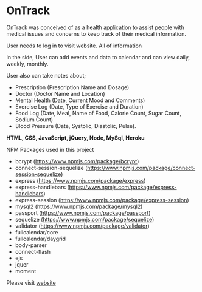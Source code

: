 # OnTrack

OnTrack was conceived of as a health application to assist people with medical issues and concerns to keep track of their medical information. 

User needs to log in to visit website. All of information

In the side, User can add events and data to calendar and can view daily, weekly, monthly.

User also can take notes about;
- Prescription (Prescription Name and Dosage)
- Doctor (Doctor Name and Location)
- Mental Health (Date, Current Mood and Comments)
- Exercise Log (Date, Type of Exercise and Duration)
- Food Log (Date, Meal, Name of Food, Calorie Count, Sugar Count, Sodium Count)
- Blood Pressure (Date, Systolic, Diastolic, Pulse).

**HTML, CSS, JavaScript, jQuery, Node, MySql, Heroku**
 
NPM Packages used in this project
- bcrypt (https://www.npmjs.com/package/bcrypt)
- connect-session-sequelize (https://www.npmjs.com/package/connect-session-sequelize)
- express (https://www.npmjs.com/package/express)
- express-handlebars (https://www.npmjs.com/package/express-handlebars)
- express-session (https://www.npmjs.com/package/express-session)
- mysql2 (https://www.npmjs.com/package/mysql2)
- passport (https://www.npmjs.com/package/passport)
- sequelize (https://www.npmjs.com/package/sequelize)
- validator (https://www.npmjs.com/package/validator)
- fullcalendar/core
- fullcalendar/daygrid
- body-parser
- connect-flash
- ejs
- jquer
- moment
  

Please visit [website](https://ancient-cove-33543.herokuapp.com/)

